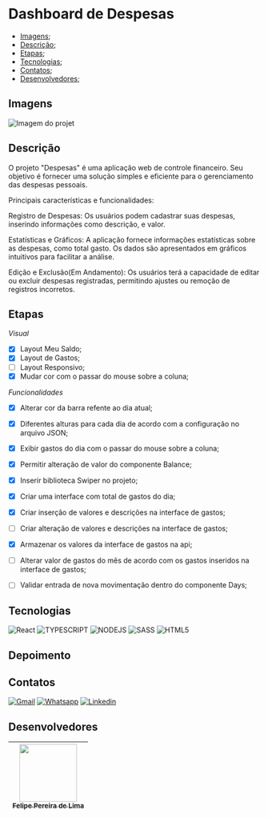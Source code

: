 # Dashboard de Despesas

- [Imagens](#imagens);
- [Descrição](#descrição);
- [Etapas](#etapas);
- [Tecnologias](#tecnologias);
- [Contatos](#contatos);
- [Desenvolvedores](#desenvolvedores);

## Imagens

![Imagem do projet](https://github.com/LipePLima/despesas/assets/102830741/327657f3-8dfc-46d8-8b76-856ed91ae84f)

## Descrição 

O projeto "Despesas" é uma aplicação web de controle financeiro. Seu objetivo é fornecer uma solução simples e eficiente para o gerenciamento das despesas pessoais.

Principais características e funcionalidades:

Registro de Despesas: Os usuários podem cadastrar suas despesas, inserindo informações como descrição, e valor.

Estatísticas e Gráficos: A aplicação fornece informações estatísticas sobre as despesas, como total gasto. Os dados são apresentados em gráficos intuitivos para facilitar a análise.

Edição e Exclusão(Em Andamento): Os usuários terá a capacidade de editar ou excluir despesas registradas, permitindo ajustes ou remoção de registros incorretos.

## Etapas

*Visual*

  - [x] Layout Meu Saldo;
  - [x] Layout de Gastos;
  - [ ] Layout Responsivo;
  - [x] Mudar cor com o passar do mouse sobre a coluna; 

*Funcionalidades*

  - [x] Alterar cor da barra refente ao dia atual;
  - [x] Diferentes alturas para cada dia de acordo com a configuração no arquivo JSON;
  - [x] Exibir gastos do dia com o passar do mouse sobre a coluna;
  - [x] Permitir alteração de valor do componente Balance;
  - [x] Inserir biblioteca Swiper no projeto;
  - [x] Criar uma interface com total de gastos do dia;
  - [x] Criar inserção de valores e descrições na interface de gastos;
  - [ ] Criar alteração de valores e descrições na interface de gastos;
  - [x] Armazenar os valores da interface de gastos na api;
  - [ ] Alterar valor de gastos do mês de acordo com os gastos inseridos na interface de gastos;
  - [ ] Validar entrada de nova movimentação dentro do componente Days;


## Tecnologias

![React](https://img.shields.io/badge/React-20232A?style=for-the-badge&logo=react&logoColor=61DAFB) 
![TYPESCRIPT](https://img.shields.io/badge/TypeScript-007ACC?style=for-the-badge&logo=typescript&logoColor=white)
![NODEJS](https://img.shields.io/badge/Node.js-43853D?style=for-the-badge&logo=node.js&logoColor=white)
![SASS](https://img.shields.io/badge/Sass-CC6699?style=for-the-badge&logo=sass&logoColor=white)
![HTML5](https://img.shields.io/badge/html5-%23E34F26.svg?style=for-the-badge&logo=html5&logoColor=white)


## Depoimento 



## Contatos

<a href="mailto:felipe.lima0160@gmail.com">![Gmail](https://img.shields.io/badge/Gmail-D14836?style=for-the-badge&logo=gmail&logoColor=white)</a>  <a href="https://wa.me/5521979926096">![Whatsapp](https://img.shields.io/badge/WhatsApp-25D366?style=for-the-badge&logo=whatsapp&logoColor=white)</a>  <a href="https://www.linkedin.com/in/felipepliima/">![Linkedin](https://img.shields.io/badge/LinkedIn-0077B5?style=for-the-badge&logo=linkedin&logoColor=white)</a> 

## Desenvolvedores

| [<img src="https://avatars.githubusercontent.com/u/102830741?s=400&u=eb0ed821d5deeaaac9a910f737ce38ddfda2f3a9&v=4" width=115><br><sub>Felipe Pereira de Lima</sub>](https://github.com/LipePLima) 
| :---: |
